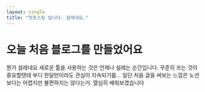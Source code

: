```yaml
---
layout: single
title: "첫포스팅 입니다. 설레네요." 
---
```

# 오늘 처음 블로그를 만들었어요
뭔가 설레네요 새로운 툴을 사용하는 것은 언제나 설레는 순간입니다.
꾸준히 쓰는 것이 중요할텐테 부디 한달만이라도 관심이 지속되기를...
일단  처음 글을 써보는 느낌은 노션보다는 어렵지만 불편하지는 않다는거. 
열심히 배워보겠습니다 
